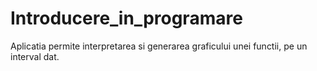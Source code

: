 # Introducere_in_programare

Aplicatia permite interpretarea si generarea graficului unei functii, pe un interval dat. 
